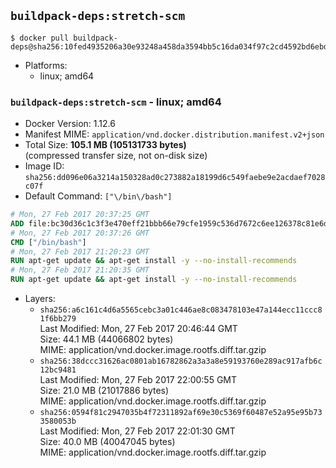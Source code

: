 ## `buildpack-deps:stretch-scm`

```console
$ docker pull buildpack-deps@sha256:10fed4935206a30e93248a458da3594bb5c16da034f97c2cd4592bd6ebdd7742
```

-	Platforms:
	-	linux; amd64

### `buildpack-deps:stretch-scm` - linux; amd64

-	Docker Version: 1.12.6
-	Manifest MIME: `application/vnd.docker.distribution.manifest.v2+json`
-	Total Size: **105.1 MB (105131733 bytes)**  
	(compressed transfer size, not on-disk size)
-	Image ID: `sha256:dd096e06a3214a150328ad0c273882a18199d6c549faebe9e2acdaef7028c07f`
-	Default Command: `["\/bin\/bash"]`

```dockerfile
# Mon, 27 Feb 2017 20:37:25 GMT
ADD file:bc30d36c1c3f3e470eff21bbb66e79cfe1959c536d7672c6ee126378c81e6d97 in / 
# Mon, 27 Feb 2017 20:37:26 GMT
CMD ["/bin/bash"]
# Mon, 27 Feb 2017 21:20:23 GMT
RUN apt-get update && apt-get install -y --no-install-recommends 		ca-certificates 		curl 		wget 	&& rm -rf /var/lib/apt/lists/*
# Mon, 27 Feb 2017 21:20:35 GMT
RUN apt-get update && apt-get install -y --no-install-recommends 		bzr 		git 		mercurial 		openssh-client 		subversion 				procps 	&& rm -rf /var/lib/apt/lists/*
```

-	Layers:
	-	`sha256:a6c161c4d6a5565cebc3a01c446ae8c083478103e47a144ecc11ccc81f6bb279`  
		Last Modified: Mon, 27 Feb 2017 20:46:44 GMT  
		Size: 44.1 MB (44066802 bytes)  
		MIME: application/vnd.docker.image.rootfs.diff.tar.gzip
	-	`sha256:38dccc31626ac0801ab16782862a3a3a8e59193760e289ac917afb6c12bc9481`  
		Last Modified: Mon, 27 Feb 2017 22:00:55 GMT  
		Size: 21.0 MB (21017886 bytes)  
		MIME: application/vnd.docker.image.rootfs.diff.tar.gzip
	-	`sha256:0594f81c2947035b4f72311892af69e30c5369f60487e52a95e95b733580053b`  
		Last Modified: Mon, 27 Feb 2017 22:01:30 GMT  
		Size: 40.0 MB (40047045 bytes)  
		MIME: application/vnd.docker.image.rootfs.diff.tar.gzip
